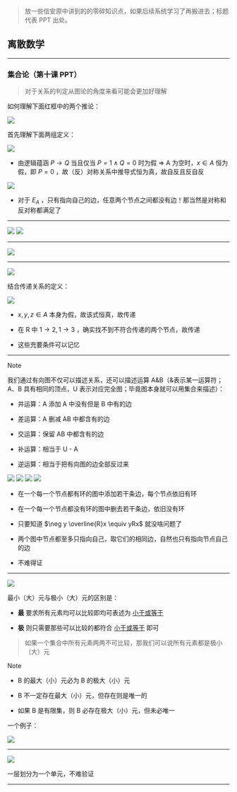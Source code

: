 > 放一些信安原中讲到的的零碎知识点，如果后续系统学习了再搬进去；标题代表 PPT 出处。

## 离散数学

---

### 集合论（第十课 PPT）

> 对于关系的判定从图论的角度来看可能会更加好理解

如何理解下面红框中的两个推论：

![](attachments/Misc-1.png)

首先理解下面两组定义：

![](attachments/Misc-2.png)

- 由逻辑蕴涵 $P\to Q$ 当且仅当 $P=1  \land Q= 0$ 时为假 => A 为空时，$x \in A$ 恒为假，即 $P=0$ ，故（反）对称关系中推导式恒为真，故自反且反自反

![](attachments/Misc.png)

- 对于 $E_{A}$ ，只有指向自己的边，任意两个节点之间都没有边！那当然是对称和反对称都满足了

---

![](attachments/Misc-8.png)
![](attachments/Misc-9.png)

---

![](attachments/Misc-5.png)

---

![](attachments/Misc-6.png)

结合传递关系的定义：

![](attachments/Misc-7.png)

- $x,y,z \in A$ 本身为假，故该式恒真，故传递

-  在 R 中 $1\to2 ,1\to 3$ ，确实找不到不符合传递的两个节点，故传递

- 这些充要条件可以记忆

---

> [!NOTE]
>
> 我们通过有向图不仅可以描述关系，还可以描述运算 A&B（&表示某一运算符；A、B 具有相同的顶点，U 表示对应完全图；毕竟图本身就可以用集合来描述）：
> 
> - 并运算：A 添加 A 中没有但是 B 中有的边
> 
> - 差运算：A 删减 AB 中都含有的边
>
> - 交运算：保留 AB 中都含有的边
>
> - 补运算：相当于 U - A
>
> - 逆运算：相当于把有向图的边全部反过来

![](attachments/Misc-10.png)
![](attachments/Misc-11.png)
![](attachments/Misc-12.png)
![](attachments/Misc-13.png)

- 在一个每一个节点都有环的图中添加若干条边，每个节点依旧有环

- 在一个每一个节点都没有环的图中删去若干条边，依旧没有环

- 只要知道 $\neg y \overline{R}x \equiv yRx$ 就没啥问题了

- 两个图中节点都至多只指向自己，取它们的相同边，自然也只有指向节点自己的边

- 不难得证

---

![](attachments/00-Misc.png)

最小（大）元与极小（大）元的区别是：

- **最** 要求所有元素均可以比较即均可表述为 <u>小于或等于</u> 

- **极** 则只需要那些可以比较的都符合 <u>小于或等于</u> 即可

> 如果一个集合中所有元素两两不可比较，那我们可以说所有元素都是极小（大）元

> [!NOTE]
>
> - B 的最大（小）元必为 B 的极大（小）元
>
> - B 不一定存在最大（小）元，但存在则是唯一的
>
> - 如果 B 是有限集，则 B 必存在极大（小）元，但未必唯一

一个例子：

![](attachments/Pasted%20image%2020240418223423.png)

---

![](attachments/00-Misc-2.png)

一层划分为一个单元，不难验证

---